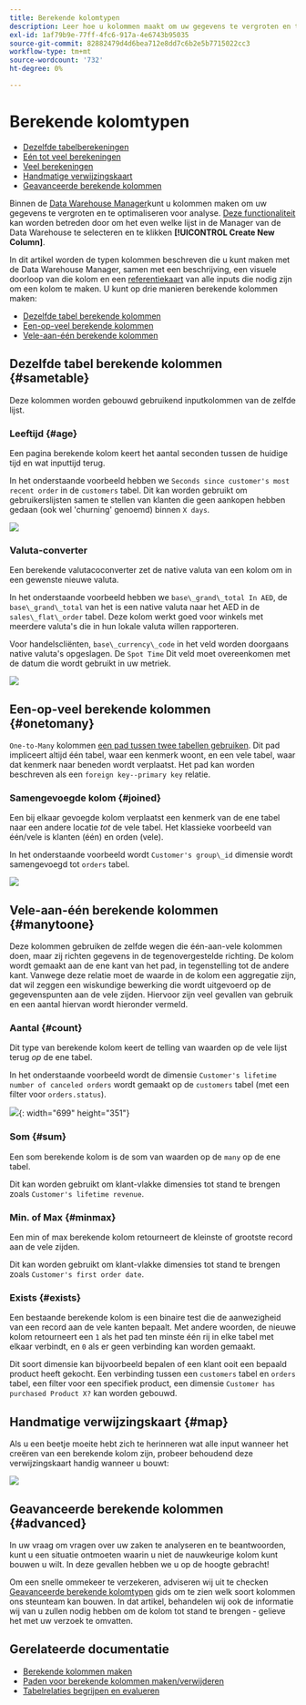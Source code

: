 ```yaml
---
title: Berekende kolomtypen
description: Leer hoe u kolommen maakt om uw gegevens te vergroten en te optimaliseren voor analyse.
exl-id: 1af79b9e-77ff-4fc6-917a-4e6743b95035
source-git-commit: 82882479d4d6bea712e8dd7c6b2e5b7715022cc3
workflow-type: tm+mt
source-wordcount: '732'
ht-degree: 0%

---
```


# Berekende kolomtypen

* [Dezelfde tabelberekeningen](#sametable)
* [Eén tot veel berekeningen](#onetomany)
* [Veel berekeningen](#manytoone)
* [Handmatige verwijzingskaart](#map)
* [Geavanceerde berekende kolommen](#advanced)

Binnen de [Data Warehouse Manager](../data-warehouse-mgr/tour-dwm.md)kunt u kolommen maken om uw gegevens te vergroten en te optimaliseren voor analyse. [Deze functionaliteit](../data-warehouse-mgr/creating-calculated-columns.md) kan worden betreden door om het even welke lijst in de Manager van de Data Warehouse te selecteren en te klikken **[!UICONTROL Create New Column]**.

In dit artikel worden de typen kolommen beschreven die u kunt maken met de Data Warehouse Manager, samen met een beschrijving, een visuele doorloop van die kolom en een [referentiekaart](#map) van alle inputs die nodig zijn om een kolom te maken. U kunt op drie manieren berekende kolommen maken:

* [Dezelfde tabel berekende kolommen](#sametable)
* [Een-op-veel berekende kolommen](#onetomany)
* [Vele-aan-één berekende kolommen](#manytoone)

## Dezelfde tabel berekende kolommen {#sametable}

Deze kolommen worden gebouwd gebruikend inputkolommen van de zelfde lijst.

### Leeftijd {#age}

Een pagina berekende kolom keert het aantal seconden tussen de huidige tijd en wat inputtijd terug.

In het onderstaande voorbeeld hebben we `Seconds since customer's most recent order` in de `customers` tabel. Dit kan worden gebruikt om gebruikerslijsten samen te stellen van klanten die geen aankopen hebben gedaan (ook wel &#39;churning&#39; genoemd) binnen `X days`.

![](../../assets/age.gif)

### Valuta-converter

Een berekende valutacoconverter zet de native valuta van een kolom om in een gewenste nieuwe valuta.

In het onderstaande voorbeeld hebben we `base\_grand\_total In AED`, de `base\_grand\_total` van het is een native valuta naar het AED in de `sales\_flat\_order` tabel. Deze kolom werkt goed voor winkels met meerdere valuta&#39;s die in hun lokale valuta willen rapporteren.

Voor handelscliënten, `base\_currency\_code` in het veld worden doorgaans native valuta&#39;s opgeslagen. De `Spot Time` Dit veld moet overeenkomen met de datum die wordt gebruikt in uw metriek.

![](../../assets/currency_converter.png)

## Een-op-veel berekende kolommen {#onetomany}

`One-to-Many` kolommen [een pad tussen twee tabellen gebruiken](../../data-analyst/data-warehouse-mgr/create-paths-calc-columns.md). Dit pad impliceert altijd één tabel, waar een kenmerk woont, en een vele tabel, waar dat kenmerk naar beneden wordt verplaatst. Het pad kan worden beschreven als een `foreign key--primary key` relatie.

### Samengevoegde kolom {#joined}

Een bij elkaar gevoegde kolom verplaatst een kenmerk van de ene tabel naar een andere locatie *tot* de vele tabel. Het klassieke voorbeeld van één/vele is klanten (één) en orden (vele).

In het onderstaande voorbeeld wordt `Customer's group\_id` dimensie wordt samengevoegd tot `orders` tabel.

![](../../assets/joined_column.gif)

## Vele-aan-één berekende kolommen {#manytoone}

Deze kolommen gebruiken de zelfde wegen die één-aan-vele kolommen doen, maar zij richten gegevens in de tegenovergestelde richting. De kolom wordt gemaakt aan de ene kant van het pad, in tegenstelling tot de andere kant. Vanwege deze relatie moet de waarde in de kolom een aggregatie zijn, dat wil zeggen een wiskundige bewerking die wordt uitgevoerd op de gegevenspunten aan de vele zijden. Hiervoor zijn veel gevallen van gebruik en een aantal hiervan wordt hieronder vermeld.

### Aantal {#count}

Dit type van berekende kolom keert de telling van waarden op de vele lijst terug *op* de ene tabel.

In het onderstaande voorbeeld wordt de dimensie `Customer's lifetime number of canceled orders` wordt gemaakt op de `customers` tabel (met een filter voor `orders.status`).

![](../../assets/many_to_one.gif){: width=&quot;699&quot; height=&quot;351&quot;}

### Som {#sum}

Een som berekende kolom is de som van waarden op de `many` op de ene tabel.

Dit kan worden gebruikt om klant-vlakke dimensies tot stand te brengen zoals `Customer's lifetime revenue`.

### Min. of Max {#minmax}

Een min of max berekende kolom retourneert de kleinste of grootste record aan de vele zijden.

Dit kan worden gebruikt om klant-vlakke dimensies tot stand te brengen zoals `Customer's first order date`.

### Exists {#exists}

Een bestaande berekende kolom is een binaire test die de aanwezigheid van een record aan de vele kanten bepaalt. Met andere woorden, de nieuwe kolom retourneert een `1` als het pad ten minste één rij in elke tabel met elkaar verbindt, en `0` als er geen verbinding kan worden gemaakt.

Dit soort dimensie kan bijvoorbeeld bepalen of een klant ooit een bepaald product heeft gekocht. Een verbinding tussen een `customers` tabel en `orders` tabel, een filter voor een specifiek product, een dimensie `Customer has purchased Product X?` kan worden gebouwd.

## Handmatige verwijzingskaart {#map}

Als u een beetje moeite hebt zich te herinneren wat alle input wanneer het creëren van een berekende kolom zijn, probeer behoudend deze verwijzingskaart handig wanneer u bouwt:

![](../../assets/merged_reference_map.png)

## Geavanceerde berekende kolommen {#advanced}

In uw vraag om vragen over uw zaken te analyseren en te beantwoorden, kunt u een situatie ontmoeten waarin u niet de nauwkeurige kolom kunt bouwen u wilt. In deze gevallen hebben we u op de hoogte gebracht!

Om een snelle ommekeer te verzekeren, adviseren wij uit te checken [Geavanceerde berekende kolomtypen](../../data-analyst/data-warehouse-mgr/adv-calc-columns.md) gids om te zien welk soort kolommen ons steunteam kan bouwen. In dat artikel, behandelen wij ook de informatie wij van u zullen nodig hebben om de kolom tot stand te brengen - gelieve het met uw verzoek te omvatten.

## Gerelateerde documentatie

* [Berekende kolommen maken](../../data-analyst/data-warehouse-mgr/creating-calculated-columns.md)
* [Paden voor berekende kolommen maken/verwijderen](../../data-analyst/data-warehouse-mgr/create-paths-calc-columns.md)
* [Tabelrelaties begrijpen en evalueren](../../data-analyst/data-warehouse-mgr/table-relationships.md)
